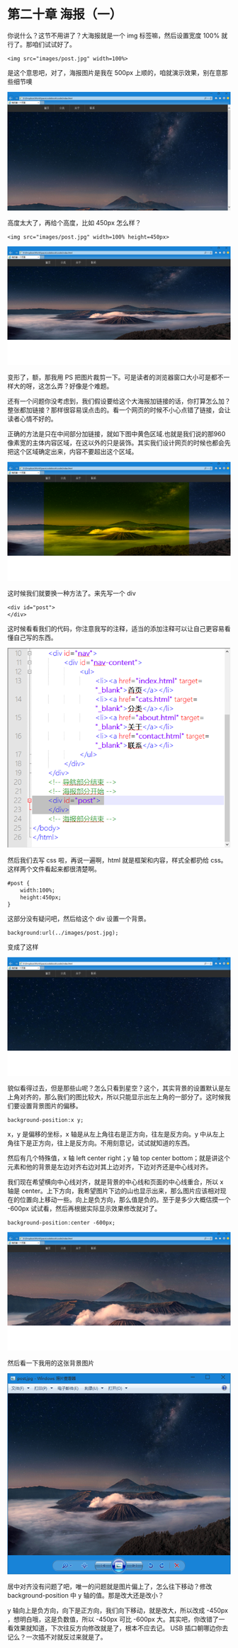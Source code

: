 第二十章 海报（一）
===

你说什么？这节不用讲了？大海报就是一个 img 标签嘛，然后设置宽度 100% 就行了。那咱们试试好了。

	<img src="images/post.jpg" width=100%>

是这个意思吧，对了，海报图片是我在 500px 上顺的，咱就演示效果，别在意那些细节噢

![图20-1](images/20-1.png)

高度太大了，再给个高度，比如 450px 怎么样？

	<img src="images/post.jpg" width=100% height=450px>

![图20-2](images/20-2.png)

变形了，额，那我用 PS 把图片裁剪一下。可是读者的浏览器窗口大小可是都不一样大的呀，这怎么弄？好像是个难题。

还有一个问题你没考虑到，我们假设要给这个大海报加链接的话，你打算怎么加？整张都加链接？那样很容易误点击的。看一个网页的时候不小心点错了链接，会让读者心情不好的。

正确的方法是只在中间部分加链接，就如下图中黄色区域.也就是我们说的那960 像素宽的主体内容区域，在这以外的只是装饰。其实我们设计网页的时候也都会先把这个区域确定出来，内容不要超出这个区域。

![图20-3](images/20-3.png)

这时候我们就要换一种方法了。来先写一个 div

	<div id="post">
	</div>

这时候看看我们的代码，你注意我写的注释，适当的添加注释可以让自己更容易看懂自己写的东西。

![图20-4](images/20-4.png)

然后我们去写 css 啦，再说一遍啊，html 就是框架和内容，样式全都扔给 css。这样两个文件看起来都很清楚啊。

	#post {
		width:100%;
		height:450px;
	}

这部分没有疑问吧，然后给这个 div 设置一个背景。

	background:url(../images/post.jpg);

变成了这样

![图20-5](images/20-5.png)

貌似看得过去，但是那些山呢？怎么只看到星空？这个，其实背景的设置默认是左上角对齐的，那么我们的图比较大，所以只能显示出左上角的一部分了。这时候我们要设置背景图片的偏移。

	background-position:x y;

x，y 是偏移的坐标，x 轴是从左上角往右是正方向，往左是反方向。y 中从左上角往下是正方向，往上是反方向。不用刻意记，试试就知道的东西。

然后有几个特殊值，x 轴 left center right；y 轴 top center bottom；就是讲这个元素和他的背景是左边对齐右边对其上边对齐，下边对齐还是中心线对齐。

我们现在希望横向中心线对齐，就是背景的中心线和页面的中心线重合，所以 x 轴是 center。上下方向，我希望图片下边的山也显示出来，那么图片应该相对现在的位置向上移动一些。向上是负方向，那么值是负的。至于是多少大概估摸一个 -600px 试试看，然后再根据实际显示效果修改就对了。

	background-position:center -600px;

![图20-6](images/20-6.png)

然后看一下我用的这张背景图片

![图20-7](images/20-7.png)

居中对齐没有问题了吧，唯一的问题就是图片偏上了，怎么往下移动？修改 background-position 中 y 轴的值。那是改大还是改小？

y 轴向上是负方向，向下是正方向，我们向下移动，就是改大，所以改成 -450px ，想明白哦，这是负数值，所以 -450px 可比 -600px 大。其实吧，你改错了一看效果就知道，下次往反方向修改就是了，根本不应去记。 USB 插口朝哪边你去记么？一次插不对就反过来就是了。